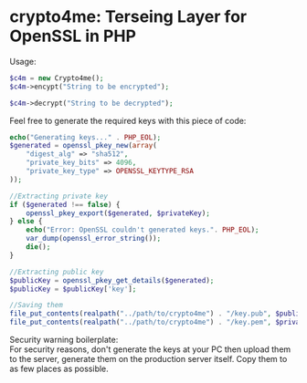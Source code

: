 # crypto4me: Terseing Layer for OpenSSL in PHP

Usage:
```php
$c4m = new Crypto4me();
$c4m->encypt("String to be encrypted");

$c4m->decrypt("String to be decrypted");
```

Feel free to generate the required keys with this piece of code:
```php
echo("Generating keys..." . PHP_EOL);
$generated = openssl_pkey_new(array(
	"digest_alg" => "sha512", 
	"private_key_bits" => 4096,
	"private_key_type" => OPENSSL_KEYTYPE_RSA
));

//Extracting private key
if ($generated !== false) {
	openssl_pkey_export($generated, $privateKey);
} else {
	echo("Error: OpenSSL couldn't generated keys.". PHP_EOL);
	var_dump(openssl_error_string());
	die();
}

//Extracting public key
$publicKey = openssl_pkey_get_details($generated);
$publicKey = $publicKey['key'];

//Saving them
file_put_contents(realpath("../path/to/crypto4me") . "/key.pub", $publicKey);
file_put_contents(realpath("../path/to/crypto4me") . "/key.pem", $privateKey);
```

Security warning boilerplate:<br>
For security reasons, don't generate the keys at your PC then upload them to the server, generate them on the production server itself. Copy them to as few places as possible.
